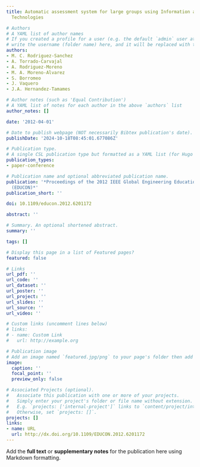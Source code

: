 ```yaml
---
title: Automatic assessment system for large groups using Information and Communication
  Technologies

# Authors
# A YAML list of author names
# If you created a profile for a user (e.g. the default `admin` user at `content/authors/admin/`), 
# write the username (folder name) here, and it will be replaced with their full name and linked to their profile.
authors:
- M. C. Rodriguez-Sanchez
- A. Torrado-Carvajal
- A. Rodriguez-Moreno
- M. A. Moreno-Alvarez
- S. Borromeo
- J. Vaquero
- J.A. Hernandez-Tamames

# Author notes (such as 'Equal Contribution')
# A YAML list of notes for each author in the above `authors` list
author_notes: []

date: '2012-04-01'

# Date to publish webpage (NOT necessarily Bibtex publication's date).
publishDate: '2024-10-18T08:45:01.677086Z'

# Publication type.
# A single CSL publication type but formatted as a YAML list (for Hugo requirements).
publication_types:
- paper-conference

# Publication name and optional abbreviated publication name.
publication: '*Proceedings of the 2012 IEEE Global Engineering Education Conference
  (EDUCON)*'
publication_short: ''

doi: 10.1109/educon.2012.6201172

abstract: ''

# Summary. An optional shortened abstract.
summary: ''

tags: []

# Display this page in a list of Featured pages?
featured: false

# Links
url_pdf: ''
url_code: ''
url_dataset: ''
url_poster: ''
url_project: ''
url_slides: ''
url_source: ''
url_video: ''

# Custom links (uncomment lines below)
# links:
# - name: Custom Link
#   url: http://example.org

# Publication image
# Add an image named `featured.jpg/png` to your page's folder then add a caption below.
image:
  caption: ''
  focal_point: ''
  preview_only: false

# Associated Projects (optional).
#   Associate this publication with one or more of your projects.
#   Simply enter your project's folder or file name without extension.
#   E.g. `projects: ['internal-project']` links to `content/project/internal-project/index.md`.
#   Otherwise, set `projects: []`.
projects: []
links:
- name: URL
  url: http://dx.doi.org/10.1109/EDUCON.2012.6201172
---
```


Add the **full text** or **supplementary notes** for the publication here using Markdown formatting.
